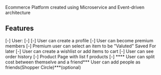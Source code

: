 Ecommerce Platform created using Microservice and Event-driven architecture


## Features
[-] User: 
[-] [-] User can create a profile
[-] User can become premium members
[-] Premium user can select an item to be "Valuted" Saved For later 
[-] User can create a wishlist or add items to cart
[-] User can see order history
[-] Product Page with list f products
[-] **** User can split cost between themselve and a friend*** User can add people as friends(Shopper Circle)***(optional)
